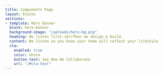```yaml
---
title: Components Page
layout: blocks
sections:
- template: Hero Banner
  block: hero-banner
  background-image: "/uploads/hero-bg.png"
  heading: We listen first.<br>Then we design & build.
  content: We listen so you know your home will reflect your lifestyle and design style.
  cta:
    enabled: true
    color: white
    button-text: See How We Collaborate
    url: "/#cta-test"
---
```

